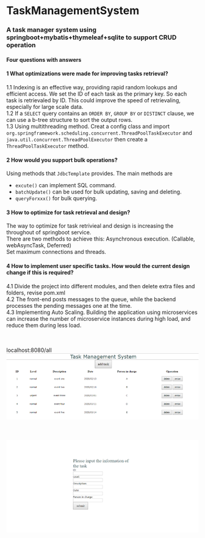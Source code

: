 # TaskManagementSystem
### A task manager system using springboot+mybatis+thymeleaf+sqlite to support CRUD operation<br>
#### Four questions with answers<br>
#### 1 What optimizations were made for improving tasks retrieval?<br>
  1.1 Indexing is an effective way, providing rapid random lookups and efficient access. We set the ID of each task as the primary key. So each task is retrievaled by ID. This could improve the speed of retrievaling, especially for large scale data.<br>
  1.2 If a `SELECT` query contains an `ORDER BY`, `GROUP BY` or `DISTINCT` clause, we can use a b-tree structure to sort the output rows.<br>
  1.3 Using multithreading method. Creat a config class and import `org.springframework.scheduling.concurrent.ThreadPoolTaskExecutor`  and `java.util.concurrent.ThreadPoolExecutor` then create a `ThreadPoolTaskExecutor` method.
  
#### 2 How would you support bulk operations?<br>
  Using methods that `JdbcTemplate` provides. The main methods are 
* `excute()` can implement SQL command.
* `batchUpdate()` can be used for bulk updating, saving and deleting.
* `queryForxxx()` for bulk querying.

#### 3 How to optimize for task retrieval and design?<br>
  The way to optimize for task retrivieal and design is increasing the throughout of springboot service.<br>
  There are two methods to achieve this:
  Asynchronous execution. (Callable, webAsyncTask, Deferred)<br>
  Set maximum connections and threads.
    
#### 4 How to implement user specific tasks. How would the current design change if this is required?<br>
4.1 Divide the project into different modules, and then delete extra files and folders, revise pom.xml<br>
4.2 The front-end posts messages to the queue, while the backend processes the pending messages one at the time.<br>
4.3 Implementing Auto Scaling. Building the application using microservices can increase the number of microservice instances during high load, and reduce them during less load.<br>

<br><br>
localhost:8080/all
![main page](https://github.com/wkwkgood5/TaskManagementSystem/blob/master/pic/mainpage.png)<br><br>
<br><br>![add page](https://github.com/wkwkgood5/TaskManagementSystem/blob/master/pic/add.png)
